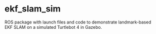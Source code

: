 # ekf_slam_sim #
ROS package with launch files and code to demonstrate landmark-based EKF SLAM on a 
simulated Turtlebot 4 in Gazebo.
